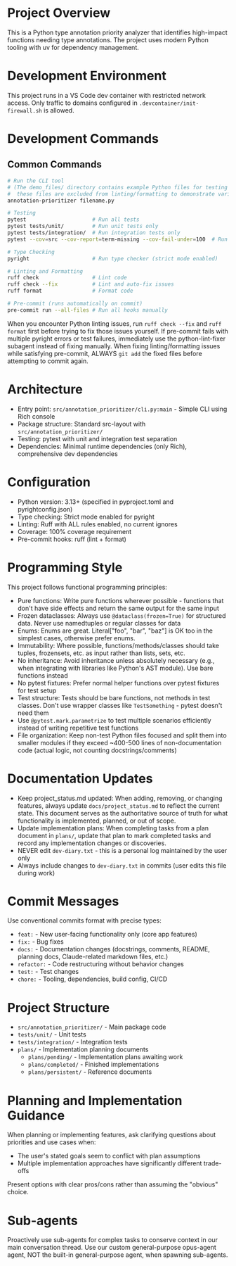 # Project Overview

This is a Python type annotation priority analyzer that identifies high-impact functions needing type annotations. The project uses modern Python tooling with uv for dependency management.

# Development Environment

This project runs in a VS Code dev container with restricted network access. Only traffic to domains configured in `.devcontainer/init-firewall.sh` is allowed.

# Development Commands

## Common Commands
```bash
# Run the CLI tool
# (The demo_files/ directory contains example Python files for testing the tool,
#  these files are excluded from linting/formatting to demonstrate various scenarios)
annotation-prioritizer filename.py

# Testing
pytest                     # Run all tests
pytest tests/unit/         # Run unit tests only
pytest tests/integration/  # Run integration tests only
pytest --cov=src --cov-report=term-missing --cov-fail-under=100  # Run tests with 100% coverage enforcement

# Type Checking
pyright                    # Run type checker (strict mode enabled)

# Linting and Formatting
ruff check                 # Lint code
ruff check --fix           # Lint and auto-fix issues
ruff format                # Format code

# Pre-commit (runs automatically on commit)
pre-commit run --all-files # Run all hooks manually
```

When you encounter Python linting issues, run `ruff check --fix` and `ruff format` first before trying to fix those issues yourself.
If pre-commit fails with multiple pyright errors or test failures, immediately use the python-lint-fixer subagent instead of fixing manually.
When fixing linting/formatting issues while satisfying pre-commit, ALWAYS `git add` the fixed files before attempting to commit again.

# Architecture

- Entry point: `src/annotation_prioritizer/cli.py:main` - Simple CLI using Rich console
- Package structure: Standard src-layout with `src/annotation_prioritizer/`
- Testing: pytest with unit and integration test separation
- Dependencies: Minimal runtime dependencies (only Rich), comprehensive dev dependencies

# Configuration

- Python version: 3.13+ (specified in pyproject.toml and pyrightconfig.json)
- Type checking: Strict mode enabled for pyright
- Linting: Ruff with ALL rules enabled, no current ignores
- Coverage: 100% coverage requirement
- Pre-commit hooks: ruff (lint + format)

# Programming Style

This project follows functional programming principles:

- Pure functions: Write pure functions wherever possible - functions that don't have side effects and return the same output for the same input
- Frozen dataclasses: Always use `@dataclass(frozen=True)` for structured data. Never use namedtuples or regular classes for data
- Enums: Enums are great. Literal["foo", "bar", "baz"] is OK too in the simplest cases, otherwise prefer enums.
- Immutability: Where possible, functions/methods/classes should take tuples, frozensets, etc. as input rather than lists, sets, etc.
- No inheritance: Avoid inheritance unless absolutely necessary (e.g., when integrating with libraries like Python's AST module). Use bare functions instead
- No pytest fixtures: Prefer normal helper functions over pytest fixtures for test setup
- Test structure: Tests should be bare functions, not methods in test classes. Don't use wrapper classes like `TestSomething` - pytest doesn't need them
- Use `@pytest.mark.parametrize` to test multiple scenarios efficiently instead of writing repetitive test functions
- File organization: Keep non-test Python files focused and split them into smaller modules if they exceed ~400-500 lines of non-documentation code (actual logic, not counting docstrings/comments)

# Documentation Updates

- Keep project_status.md updated: When adding, removing, or changing features, always update `docs/project_status.md` to reflect the current state. This document serves as the authoritative source of truth for what functionality is implemented, planned, or out of scope.
- Update implementation plans: When completing tasks from a plan document in `plans/`, update that plan to mark completed tasks and record any implementation changes or discoveries.
- NEVER edit `dev-diary.txt` - this is a personal log maintained by the user only
- Always include changes to `dev-diary.txt` in commits (user edits this file during work)

# Commit Messages

Use conventional commits format with precise types:
- `feat:` - New user-facing functionality only (core app features)
- `fix:` - Bug fixes
- `docs:` - Documentation changes (docstrings, comments, README, planning docs, Claude-related markdown files, etc.)
- `refactor:` - Code restructuring without behavior changes
- `test:` - Test changes
- `chore:` - Tooling, dependencies, build config, CI/CD

# Project Structure

- `src/annotation_prioritizer/` - Main package code
- `tests/unit/` - Unit tests
- `tests/integration/` - Integration tests
- `plans/` - Implementation planning documents
  - `plans/pending/` - Implementation plans awaiting work
  - `plans/completed/` - Finished implementations
  - `plans/persistent/` - Reference documents

# Planning and Implementation Guidance

When planning or implementing features, ask clarifying questions about priorities and use cases when:
- The user's stated goals seem to conflict with plan assumptions
- Multiple implementation approaches have significantly different trade-offs

Present options with clear pros/cons rather than assuming the "obvious" choice.

# Sub-agents

Proactively use sub-agents for complex tasks to conserve context in our main conversation thread. Use our custom general-purpose opus-agent agent, NOT the built-in general-purpose agent, when spawning sub-agents.
